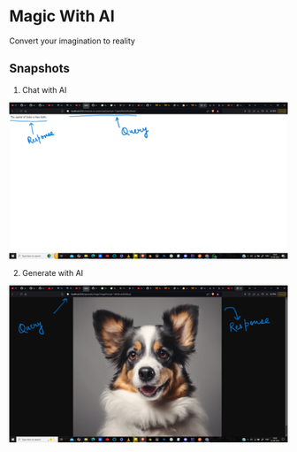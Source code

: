 # Magic With AI

<p> Convert your imagination to reality </p>

  <h2> Snapshots </h2>

1. Chat with AI
   
![Screenshots/AI-Chat - 1.png](<Screenshots/AI-Chat - 1.png>)

2. Generate with AI

![Screenshots/AI-Image - 1.png](<Screenshots/AI-Image - 1.png>)

